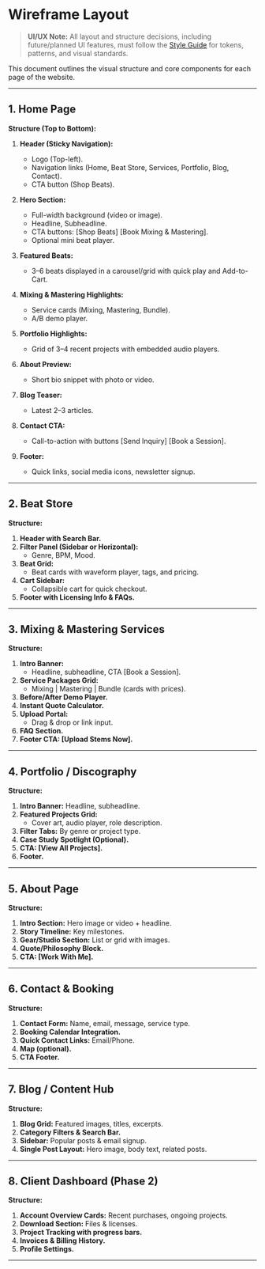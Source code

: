 

# Wireframe Layout

> **UI/UX Note:** All layout and structure decisions, including future/planned UI features, must follow the [Style Guide](./style_guide.md) for tokens, patterns, and visual standards.

This document outlines the visual structure and core components for each page of the website.

---

## **1. Home Page**
**Structure (Top to Bottom):**
1. **Header (Sticky Navigation):**
   - Logo (Top-left).
   - Navigation links (Home, Beat Store, Services, Portfolio, Blog, Contact).
   - CTA button (Shop Beats).

2. **Hero Section:**
   - Full-width background (video or image).
   - Headline, Subheadline.
   - CTA buttons: [Shop Beats] [Book Mixing & Mastering].
   - Optional mini beat player.

3. **Featured Beats:**
   - 3–6 beats displayed in a carousel/grid with quick play and Add-to-Cart.

4. **Mixing & Mastering Highlights:**
   - Service cards (Mixing, Mastering, Bundle).
   - A/B demo player.

5. **Portfolio Highlights:**
   - Grid of 3–4 recent projects with embedded audio players.

6. **About Preview:**
   - Short bio snippet with photo or video.

7. **Blog Teaser:**
   - Latest 2–3 articles.

8. **Contact CTA:**
   - Call-to-action with buttons [Send Inquiry] [Book a Session].

9. **Footer:**
   - Quick links, social media icons, newsletter signup.

---

## **2. Beat Store**
**Structure:**
1. **Header with Search Bar.**
2. **Filter Panel (Sidebar or Horizontal):**
   - Genre, BPM, Mood.
3. **Beat Grid:**
   - Beat cards with waveform player, tags, and pricing.
4. **Cart Sidebar:**
   - Collapsible cart for quick checkout.
5. **Footer with Licensing Info & FAQs.**

---

## **3. Mixing & Mastering Services**
**Structure:**
1. **Intro Banner:**
   - Headline, subheadline, CTA [Book a Session].
2. **Service Packages Grid:**
   - Mixing | Mastering | Bundle (cards with prices).
3. **Before/After Demo Player.**
4. **Instant Quote Calculator.**
5. **Upload Portal:**
   - Drag & drop or link input.
6. **FAQ Section.**
7. **Footer CTA: [Upload Stems Now].**

---

## **4. Portfolio / Discography**
**Structure:**
1. **Intro Banner:** Headline, subheadline.
2. **Featured Projects Grid:**
   - Cover art, audio player, role description.
3. **Filter Tabs:** By genre or project type.
4. **Case Study Spotlight (Optional).**
5. **CTA: [View All Projects].**
6. **Footer.**

---

## **5. About Page**
**Structure:**
1. **Intro Section:** Hero image or video + headline.
2. **Story Timeline:** Key milestones.
3. **Gear/Studio Section:** List or grid with images.
4. **Quote/Philosophy Block.**
5. **CTA: [Work With Me].**

---

## **6. Contact & Booking**
**Structure:**
1. **Contact Form:** Name, email, message, service type.
2. **Booking Calendar Integration.**
3. **Quick Contact Links:** Email/Phone.
4. **Map (optional).**
5. **CTA Footer.**

---

## **7. Blog / Content Hub**
**Structure:**
1. **Blog Grid:** Featured images, titles, excerpts.
2. **Category Filters & Search Bar.**
3. **Sidebar:** Popular posts & email signup.
4. **Single Post Layout:** Hero image, body text, related posts.

---

## **8. Client Dashboard (Phase 2)**
**Structure:**
1. **Account Overview Cards:** Recent purchases, ongoing projects.
2. **Download Section:** Files & licenses.
3. **Project Tracking with progress bars.**
4. **Invoices & Billing History.**
5. **Profile Settings.**

---
